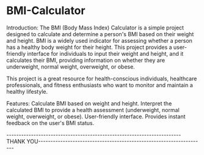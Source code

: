# BMI-Calculator

Introduction:
The BMI (Body Mass Index) Calculator is a simple project designed to calculate and determine a person's BMI based on their weight and height. BMI is a widely used indicator for assessing whether a person has a healthy body weight for their height. This project provides a user-friendly interface for individuals to input their weight and height, and it calculates their BMI, providing information on whether they are underweight, normal weight, overweight, or obese.

This project is a great resource for health-conscious individuals, healthcare professionals, and fitness enthusiasts who want to monitor and maintain a healthy lifestyle.

Features:
Calculate BMI based on weight and height.
Interpret the calculated BMI to provide a health assessment (underweight, normal weight, overweight, or obese).
User-friendly interface.
Provides instant feedback on the user's BMI status.

-----------------------------------------------------------------------THANK YOU--------------------------------------------------------------------
